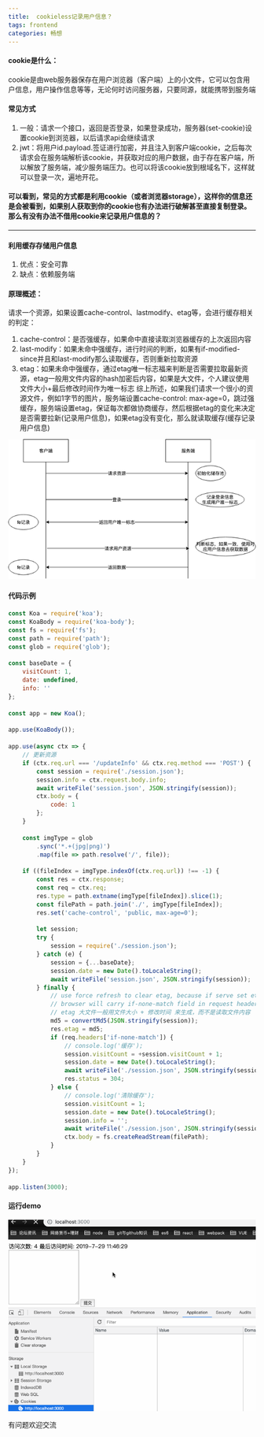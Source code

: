 ```yaml
---
title:  cookieless记录用户信息？
tags: frontend
categories: 畅想
---
```


#### cookie是什么：
cookie是由web服务器保存在用户浏览器（客户端）上的小文件，它可以包含用户信息，用户操作信息等等，无论何时访问服务器，只要同源，就能携带到服务端

#### 常见方式
1. 一般：请求一个接口，返回是否登录，如果登录成功，服务器(set-cookie)设置cookie到浏览器，以后请求api会继续请求
2. jwt：将用户id.payload.签证进行加密，并且注入到客户端cookie，之后每次请求会在服务端解析该cookie，并获取对应的用户数据，由于存在客户端，所以解放了服务端，减少服务端压力。也可以将该cookie放到根域名下，这样就可以登录一次，遍地开花。

#### 可以看到，常见的方式都是利用cookie（或者浏览器storage），这样你的信息还是会被看到，如果别人获取到你的cookie也有办法进行破解甚至直接复制登录。那么有没有办法不借用cookie来记录用户信息的？

---- 


#### 利用缓存存储用户信息
1. 优点：安全可靠
2. 缺点：依赖服务端

#### 原理概述：
请求一个资源，如果设置cache-control、lastmodify、etag等，会进行缓存相关的判定：
1. cache-control：是否强缓存，如果命中直接读取浏览器缓存的上次返回内容
2. last-modify：如果未命中强缓存，进行时间的判断，如果有if-modified-since并且和last-modify那么读取缓存，否则重新拉取资源
3. etag：如果未命中强缓存，通过etag唯一标志福来判断是否需要拉取最新资源，etag一般用文件内容的hash加密后内容，如果是大文件，个人建议使用文件大小+最后修改时间作为唯一标志
综上所述，如果我们请求一个很小的资源文件，例如1字节的图片，服务端设置cache-control: max-age=0，跳过强缓存，服务端设置etag，保证每次都做协商缓存，然后根据etag的变化来决定是否需要拉新(记录用户信息)，如果etag没有变化，那么就读取缓存(缓存记录用户信息)

![](https://raw.githubusercontent.com/FoxDaxian/FoxDaxian.github.io/master/assets/picgo/20190729114108.png)

#### 代码示例
```javascript
const Koa = require('koa');
const KoaBody = require('koa-body');
const fs = require('fs');
const path = require('path');
const glob = require('glob');

const baseDate = {
    visitCount: 1,
    date: undefined,
    info: ''
};

const app = new Koa();

app.use(KoaBody());

app.use(async ctx => {
    // 更新资源
    if (ctx.req.url === '/updateInfo' && ctx.req.method === 'POST') {
        const session = require('./session.json');
        session.info = ctx.request.body.info;
        await writeFile('session.json', JSON.stringify(session));
        ctx.body = {
            code: 1
        };
    }

    const imgType = glob
        .sync('*.+(jpg|png)')
        .map(file => path.resolve('/', file));

    if ((fileIndex = imgType.indexOf(ctx.req.url)) !== -1) {
        const res = ctx.response;
        const req = ctx.req;
        res.type = path.extname(imgType[fileIndex]).slice(1);
        const filePath = path.join('./', imgType[fileIndex]);
        res.set('cache-control', 'public, max-age=0');

        let session;
        try {
            session = require('./session.json');
        } catch (e) {
            session = {...baseDate};
            session.date = new Date().toLocaleString();
            await writeFile('session.json', JSON.stringify(session));
        } finally {
            // use force refresh to clear etag, because if serve set etag,
            // browser will carry if-none-match field in request header. and we can use if-none-match to judge somethine
            // etag 大文件一般用文件大小 + 修改时间 来生成，而不是读取文件内容
            md5 = convertMd5(JSON.stringify(session));
            res.etag = md5;
            if (req.headers['if-none-match']) {
                // console.log('缓存');
                session.visitCount = +session.visitCount + 1;
                session.date = new Date().toLocaleString();
                await writeFile('./session.json', JSON.stringify(session));
                res.status = 304;
            } else {
                // console.log('清除缓存');
                session.visitCount = 1;
                session.date = new Date().toLocaleString();
                session.info = '';
                await writeFile('./session.json', JSON.stringify(session));
                ctx.body = fs.createReadStream(filePath);
            }
        }
    }
});

app.listen(3000);

```

#### 运行demo

![](https://raw.githubusercontent.com/FoxDaxian/FoxDaxian.github.io/master/assets/picgo/20190729114709.gif)

有问题欢迎交流